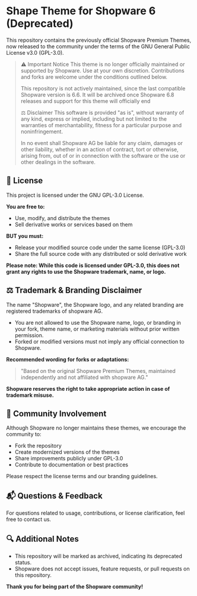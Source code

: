 # Shape Theme for Shopware 6 (Deprecated)

This repository contains the previously official Shopware Premium Themes, now
released to the community under the terms of the GNU General Public License v3.0
(GPL-3.0).

> ⚠️ Important Notice
> This theme is no longer officially maintained or supported by Shopware. Use at
> your own discretion. Contributions and forks are welcome under the conditions
> outlined below.
>
> This repository is not actively maintained, since the last compatible Shopware
> version is 6.6. It will be archived once Shopware 6.8 releases and support
> for this theme will officially end
>
> ⚖️ Disclaimer
> This software is provided "as is", without warranty of any kind, express or
> implied, including but not limited to the warranties of merchantability,
> fitness for a particular purpose and noninfringement.
>
> In no event shall Shopware AG be liable for any claim, damages or other
> liability, whether in an action of contract, tort or otherwise, arising from,
> out of or in connection with the software or the use or other dealings in the
> software.

## 📜 License

This project is licensed under the GNU GPL-3.0 License.

**You are free to:**

- Use, modify, and distribute the themes
- Sell derivative works or services based on them

**BUT you must:**

- Release your modified source code under the same license (GPL-3.0)
- Share the full source code with any distributed or sold derivative work

**Please note: While this code is licensed under GPL-3.0, this does not grant
any rights to use the Shopware trademark, name, or logo.**

## ⚖️ Trademark & Branding Disclaimer

The name "Shopware", the Shopware logo, and any related branding are registered
trademarks of shopware AG.

- You are not allowed to use the Shopware name, logo, or branding in your fork,
  theme name, or marketing materials without prior written permission.
- Forked or modified versions must not imply any official connection to
  Shopware.

**Recommended wording for forks or adaptations:**

> "Based on the original Shopware Premium Themes, maintained independently and
> not affiliated with shopware AG."

**Shopware reserves the right to take appropriate action in case of trademark
misuse.**

## 🤝 Community Involvement

Although Shopware no longer maintains these themes, we encourage the community
to:

- Fork the repository
- Create modernized versions of the themes
- Share improvements publicly under GPL-3.0
- Contribute to documentation or best practices

Please respect the license terms and our branding guidelines.

## 📬 Questions & Feedback

For questions related to usage, contributions, or license clarification, feel
free to contact us.

## 🔍 Additional Notes

- This repository will be marked as archived, indicating its deprecated status.
- Shopware does not accept issues, feature requests, or pull requests on this
  repository.

**Thank you for being part of the Shopware community!**
